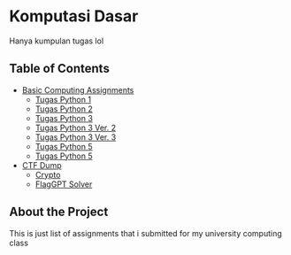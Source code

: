 # Komputasi Dasar

Hanya kumpulan tugas lol

## Table of Contents

- [Basic Computing Assignments](/tugas-komdas)
  - [Tugas Python 1](/tugas-komdas/tugas1.py)
  - [Tugas Python 2](/tugas-komdas/tugas2.py)
  - [Tugas Python 3](/tugas-komdas/tugas3.py)
  - [Tugas Python 3 Ver. 2](/tugas-komdas/Tugas3_Kel6.py)
  - [Tugas Python 3 Ver. 3](/tugas-komdas/Tugas3_KEL06.py)
  - [Tugas Python 5 ](/tugas-komdas/meet6.py)
  - [Tugas Python 5 ](/main/tugas-komdas/tugas5-v2.py)
- [CTF Dump](/CTF)
  - [Crypto](/CTF/Cryptography)
  - [FlagGPT Solver](/CTF/FlagGPT)

## About the Project

This is just list of assignments that i submitted for my university computing class

